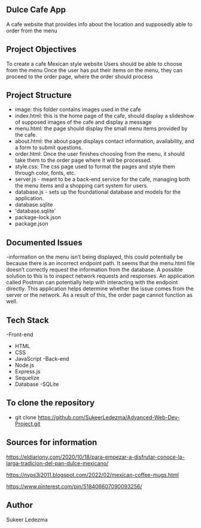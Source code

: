 ## Dulce Cafe App
A cafe website that provides info about the location and supposedly able to order from the menu

## Project Objectives
To create a cafe Mexican style website
Users should be able to choose from the menu
Once the user has put their items on the menu, they can proceed to the order page, where the order should process

## Project Structure

- image: this folder contains images used in the cafe
- index.html: this is the home page of the cafe, should display a slideshow of supposed images of the cafe and display a message
- menu.html: the page should display the small menu items provided by the cafe.
- about.html: the about page displays contact information, availability, and a form to submit questions.
- order.html: Once the user finishes choosing from the menu, it should take them to the order page where it will be processed.
- style.css: The css page used to format the pages and style them through color, fonts, etc.
- server.js -  meant to be a back-end service for the cafe, managing both the menu items and a shopping cart system for users.
- database.js -  sets up the foundational database and models for the application.
- database.sqlite
- 'database.sqlite'
- package-lock.json
- package.json
  

## Documented Issues
-information on the menu isn’t being displayed, this could potentially be because there is an incorrect endpoint path. It seems that the menu.html file doesn’t correctly request the information from the database. A possible solution to this is to inspect network requests and responses. An application called Postman can potentially help with interacting with the endpoint directly. This application helps determine whether the issue comes from the server or the network. As a result of this, the order page cannot function as well.


## Tech Stack
-Front-end
  - HTML
  - CSS
  - JavaScript
-Back-end
  - Node.js
  - Express.js
  - Sequelize
- Database
  -SQLite     

## To clone the repository
-  git clone https://github.com/SukeerLedezma/Advanced-Web-Dev-Project.git

## Sources for information
https://eldiariony.com/2020/10/18/para-empezar-a-disfrutar-conoce-la-larga-tradicion-del-pan-dulce-mexicano/

https://nyps3j2011.blogspot.com/2022/02/mexican-coffee-mugs.html

https://www.pinterest.com/pin/518406607090093256/

## Author
Sukeer Ledezma
